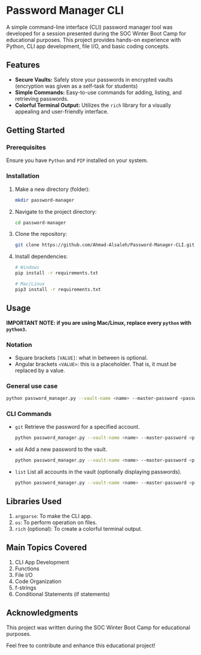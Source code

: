 # Password Manager CLI

A simple command-line interface (CLI) password manager tool was developed for a session presented during the SOC Winter Boot Camp for educational purposes. This project provides hands-on experience with Python, CLI app development, file I/O, and basic coding concepts.

## Features

- **Secure Vaults:** Safely store your passwords in encrypted vaults (encryption was given as a self-task for students)
- **Simple Commands:** Easy-to-use commands for adding, listing, and retrieving passwords.
- **Colorful Terminal Output:** Utilizes the `rich` library for a visually appealing and user-friendly interface.

## Getting Started

### Prerequisites

Ensure you have `Python` and `PIP` installed on your system.

### Installation

1. Make a new directory (folder):

   ```bash
   mkdir password-manager
   ```
2. Navigate to the project directory:

   ```bash
   cd password-manager
   ```
3. Clone the repository:

   ```bash
   git clone https://github.com/Ahmad-Alsaleh/Password-Manager-CLI.git
   ```
4. Install dependencies:

   ```bash
   # Windows
   pip install -r requirements.txt

   # Mac/Linux
   pip3 install -r requirements.txt
   ```

## Usage

**IMPORTANT NOTE: if you are using Mac/Linux, replace every `python` with `python3`.**

### Notation 
* Square brackets `[VALUE]`: what in between is optional.
* Angular brackets `<VALUE>`: this is a placeholder. That is, it must be replaced by a value.

### General use case

```bash
python password_manager.py --vault-name <name> --master-password <password> COMMAND [OPTIONS]
```

### CLI Commands

* `git` Retrieve the password for a specified account.

    ```bash
    python password_manager.py --vault-name <name> --master-password <password> get <account-name>
    ```

* `add` Add a new password to the vault.
    ```bash
    python password_manager.py --vault-name <name> --master-password <password> add <account-name> <password>
    ```

* `list` List all accounts in the vault (optionally displaying passwords).
    ```bash
    python password_manager.py --vault-name <name> --master-password <password> list [--show-passwords]
    ```

## Libraries Used
1. `argparse`: To make the CLI app.
2. `os`: To perform operation on files.
3. `rich` (optional): To create a colorful terminal output.

## Main Topics Covered
1. CLI App Development
2. Functions
3. File I/O
4. Code Organization
5. f-strings
6. Conditional Statements (if statements)

## Acknowledgments
This project was written during the SOC Winter Boot Camp for educational purposes.

Feel free to contribute and enhance this educational project!
